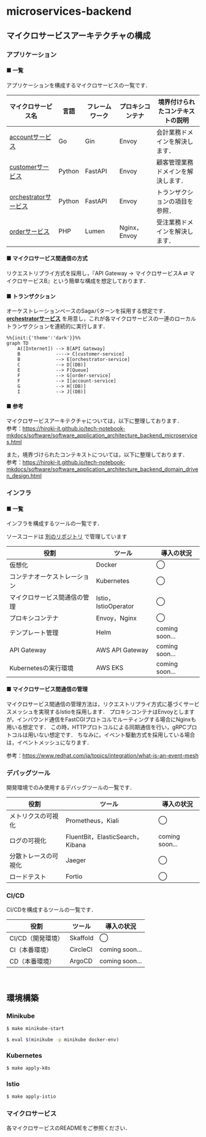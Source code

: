 # microservices-backend

## マイクロサービスアーキテクチャの構成

### アプリケーション

#### ■ 一覧

アプリケーションを構成するマイクロサービスの一覧です．

| マイクロサービス名                                                                                                 | 言語     | フレームワーク | プロキシコンテナ    | 境界付けられたコンテキストの説明  |
|-----------------------------------------------------------------------------------------------------------|--------|---------|-------------|-------------------|
| [accountサービス](https://github.com/hiroki-it/microservices-backend/tree/main/src/account)           | Go     | Gin     | Envoy       | 会計業務ドメインを解決します．   |
| [customerサービス](https://github.com/hiroki-it/microservices-backend/tree/main/src/customer)         | Python | FastAPI | Envoy       | 顧客管理業務ドメインを解決します． |
| [orchestratorサービス](https://github.com/hiroki-it/microservices-backend/tree/main/src/orchestrator) | Python | FastAPI | Envoy       | トランザクションの項目を参照．   |
| [orderサービス](https://github.com/hiroki-it/microservices-backend/tree/main/src/order)               | PHP    | Lumen   | Nginx，Envoy | 受注業務ドメインを解決します．   |


#### ■ マイクロサービス間通信の方式

リクエストリプライ方式を採用し，『API Gateway → マイクロサービスA ⇄ マイクロサービスB』という簡単な構成を想定しております．

#### ■ トランザクション

オーケストレーションベースのSagaパターンを採用する想定です．
[**orchestratorサービス**](https://github.com/hiroki-it/microservices-backend/tree/main/src/orchestrator) を用意し，これが各マイクロサービスの一連のローカルトランザクションを連続的に実行します．

```mermaid
%%{init:{'theme':'dark'}}%%
graph TD
    A([Internet]) --> B[API Gateway]
    B             ----> C[customer-service]
    B             --> E[orchestrator-service]
    C             --> D[(DB)]
    E             --> F[Queue]
    F             --> G[order-service]
    F             --> I[account-service]
    G             --> H[(DB)]
    I             --> J[(DB)]
```

#### ■ 参考

マイクロサービスアーキテクチャについては，以下に整理しております．
<br>参考：https://hiroki-it.github.io/tech-notebook-mkdocs/software/software_application_architecture_backend_microservices.html

また，境界づけられたコンテキストについては，以下に整理しております．
<br>参考：https://hiroki-it.github.io/tech-notebook-mkdocs/software/software_application_architecture_backend_domain_driven_design.html

### インフラ

#### ■ 一覧

インフラを構成するツールの一覧です．

ソースコードは [別のリポジトリ](https://github.com/hiroki-it/microservices-infrastructure) で管理しています

| 役割              | ツール                 | 導入の状況          |
|-----------------|---------------------|----------------|
| 仮想化             | Docker              | ◯              |
| コンテナオーケストレーション  | Kubernetes          | ◯              |
| マイクロサービス間通信の管理  | Istio，IstioOperator | ◯              |
| プロキシコンテナ        | Envoy，Nginx         | ◯              |
| テンプレート管理        | Helm                | coming soon... |
| API Gateway     | AWS API Gateway     | coming soon... |
| Kubernetesの実行環境 | AWS EKS             | coming soon... |

#### ■ マイクロサービス間通信の管理

マイクロサービス間通信の管理方法は，リクエストリプライ方式に基づくサービスメッシュを実現するIstioを採用します．
プロキシコンテナはEnvoyとしますが，インバウンド通信をFastCGIプロトコルでルーティングする場合にNginxも用いる想定です．
この時，HTTPプロトコルによる同期通信を行い，gRPCプロトコルは用いない想定です．
ちなみに，イベント駆動方式を採用している場合は，イベントメッシュになります．

参考：https://www.redhat.com/ja/topics/integration/what-is-an-event-mesh

### デバッグツール

開発環境でのみ使用するデバッグツールの一覧です．

| 役割               | ツール                             | 導入の状況      |
| ----------------- | --------------------------------- | --------------- |
| メトリクスの可視化     | Prometheus，Kiali               | ◯               |
| ログの可視化          | FluentBit，ElasticSearch，Kibana | coming soon...  |
| 分散トレースの可視化   | Jaeger                    　　　 | ◯               |
| ロードテスト         | Fortio                           | ◯               |

### CI/CD

CI/CDを構成するツールの一覧です．

| 役割                         | ツール               | 導入の状況      |
| ---------------------------- | -------------------- | --------------- |
| CI/CD（開発環境）              | Skaffold             | ◯               |
| CI（本番環境）                 | CircleCI               | coming soon... |
| CD（本番環境）                  | ArgoCD               | coming soon... |

<br>

## 環境構築

### Minikube

```bash
$ make minikube-start

$ eval $(minikube -p minikube docker-env)
```

### Kubernetes

```bash
$ make apply-k8s
```

### Istio

```bash
$ make apply-istio
```

### マイクロサービス

各マイクロサービスのREADMEをご参照ください．
